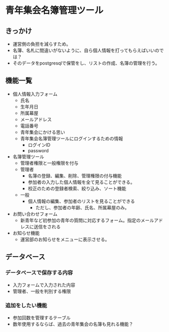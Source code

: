 # 青年集会名簿管理ツール

## きっかけ

- 運営側の負担を減らすため。  
- 名簿、名札に間違いがないように、自ら個人情報を打ってもらえばいいのでは？  
- そのデータをpostgresqlで保管をし、リストの作成、名簿の管理を行う。  

## 機能一覧

- 個人情報入力フォーム
  - 氏名
  - 生年月日
  - 所属幕屋
  - メールアドレス
  - 電話番号
  - 青年集会にかける思い
  - 青年集会名簿管理ツールにログインするための情報
    - ログインID
    - password
- 名簿管理ツール
  - 管理者権限と一般権限を付与
  - 管理者
    - 名簿の登録、編集、削除、管理権限の付与機能
    - 参加者の入力した個人情報を全て見ることができる。
    - 校正のための登録者検索、絞り込み、ソート機能
  - 一般
    - 個人情報の編集、参加者のリストを見ることができる
      - ただし、参加者の年齢、氏名、所属幕屋のみ。
- お問い合わせフォーム
  - 新青年など初参加の青年の質問に対応するフォーム。指定のメールアドレスに送信をされる
- お知らせ機能
  - 運営部のお知らせをメニューに表示させる。

## データベース

### データベースで保存する内容

- 入力フォームで入力された内容
- 管理者、一般を判別する権限

### 追加をしたい機能

- 参加回数を管理するテーブル
- 数年使用するならば、過去の青年集会の名簿も見れる機能？

